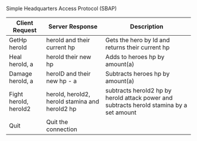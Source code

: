 
Simple Headquarters Access Protocol (SBAP)

| Client Request        | Server Response                                | Description                                                                              |
|-----------------------|------------------------------------------------|------------------------------------------------------------------------------------------|
| GetHp heroId          | heroId and their current hp                    | Gets the hero by Id and returns their current hp                                         |
| Heal heroId, a        | heroId their new hp                            | Adds to heroes hp by amount(a)                                                           |
| Damage heroId, a      | heroID and their new hp - a                    | Subtracts heroes hp by amount(a)                                                         |
| Fight heroId, heroId2 | heroId, heroId2, heroId stamina and heroId2 hp | subtracts heroId2 hp by heroId attack power and subtracts heroId stamina by a set amount |
| Quit                  | Quit the connection                            |                                                                                          |
